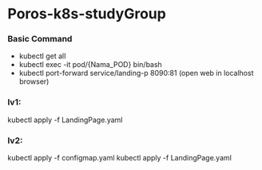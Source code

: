 # Poros-k8s-studyGroup
### Basic Command
- kubectl get all
- kubectl exec -it pod/{Nama_POD} bin/bash
- kubectl port-forward service/landing-p 8090:81 (open web in localhost browser)


### lv1:
kubectl apply -f LandingPage.yaml

### lv2:
kubectl apply -f configmap.yaml
kubectl apply -f LandingPage.yaml

